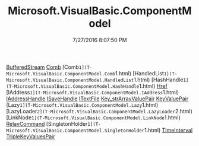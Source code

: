 ﻿---
title: Microsoft.VisualBasic.ComponentModel
date: 7/27/2016 8:07:50 PM
---

[BufferedStream](T-Microsoft.VisualBasic.ComponentModel.BufferedStream.html)
[Comb](T-Microsoft.VisualBasic.ComponentModel.Comb.html)
[Comb`1](T-Microsoft.VisualBasic.ComponentModel.Comb`1.html)
[HandledList`1](T-Microsoft.VisualBasic.ComponentModel.HandledList`1.html)
[HashHandle`1](T-Microsoft.VisualBasic.ComponentModel.HashHandle`1.html)
[Href](T-Microsoft.VisualBasic.ComponentModel.Href.html)
[IAddress`1](T-Microsoft.VisualBasic.ComponentModel.IAddress`1.html)
[IAddressHandle](T-Microsoft.VisualBasic.ComponentModel.IAddressHandle.html)
[ISaveHandle](T-Microsoft.VisualBasic.ComponentModel.ISaveHandle.html)
[ITextFile](T-Microsoft.VisualBasic.ComponentModel.ITextFile.html)
[Key_strArrayValuePair](T-Microsoft.VisualBasic.ComponentModel.Key_strArrayValuePair.html)
[KeyValuePair](T-Microsoft.VisualBasic.ComponentModel.KeyValuePair.html)
[Lazy`1](T-Microsoft.VisualBasic.ComponentModel.Lazy`1.html)
[LazyLoader`2](T-Microsoft.VisualBasic.ComponentModel.LazyLoader`2.html)
[LinkNode`1](T-Microsoft.VisualBasic.ComponentModel.LinkNode`1.html)
[RelayCommand](T-Microsoft.VisualBasic.ComponentModel.RelayCommand.html)
[SingletonHolder`1](T-Microsoft.VisualBasic.ComponentModel.SingletonHolder`1.html)
[TimeInterval](T-Microsoft.VisualBasic.ComponentModel.TimeInterval.html)
[TripleKeyValuesPair](T-Microsoft.VisualBasic.ComponentModel.TripleKeyValuesPair.html)

